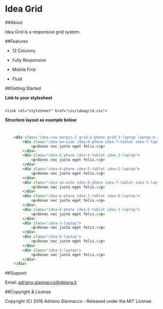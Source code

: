 # Idea Grid

##About

Idea Grid is a responsive grid system.

##Features

* 12 Columns

* Fully Responsive

* Mobile First

* Fluid


##Getting Started

**Link to your stylesheet**

```

<link rel="stylesheet" href="css/ideagrid.css">

```
**Structure layout as example below**

```html


	<div class="idea-row margin-2 grid-2-phone grid-3-laptop laptop-m-reset">
        <div class="idea-sm-wide idea-6-phone idea-7-tablet idea-7-laptop">
            <p>Donec nec justo eget felis.</p>
        </div> 
        <div class="idea-6-phone idea-5-tablet idea-3-laptop">
            <p>Donec nec justo eget felis.</p>
        </div> 
        <div class="idea-6-phone idea-5-tablet idea-2-laptop">
            <p>Donec nec justo eget felis.</p>
        </div> 
        <div class="idea-sm-wide idea-6-phone idea-7-tablet idea-5-laptop">
            <p>Donec nec justo eget felis.</p>
        </div> 
        <div class="idea-6-phone idea-7-tablet idea-6-laptop">
            <p>Donec nec justo eget felis.</p>
        </div> 
        <div class="idea-6-phone idea-5-tablet idea-1-laptop">
            <p>Donec nec justo eget felis.</p>     
        </div> 
        <div class="idea-3-laptop">
            <p>Donec nec justo eget felis.</p>     
        </div>
        <div class="idea-6-laptop">
            <p>Donec nec justo eget felis.</p>     
        </div>
        <div class="idea-3-laptop">
            <p>Donec nec justo eget felis.</p>     
        </div>       
    </div>

```


##Support

Email: [adriano.giannacco@idearia.it](mailto:adriano.giannacco@idearia.it)

##Copyright & License

Copyright (C) 2016 Adriano Giannacco - Released under the MIT License.

